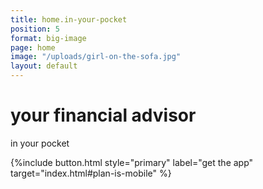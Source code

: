 ```yaml
---
title: home.in-your-pocket
position: 5
format: big-image
page: home
image: "/uploads/girl-on-the-sofa.jpg"
layout: default
---
```


# your financial advisor

in your pocket

{%include button.html style="primary" label="get the app" target="index.html#plan-is-mobile" %}
